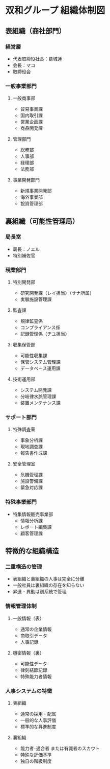 # 双和グループ 組織体制図

## 表組織（商社部門）

### 経営層
- 代表取締役社長：葛城蓮
- 会長：マコ
- 取締役会

### 一般事業部門
1. 一般商事部
   - 貿易事業課
   - 国内取引課
   - 営業企画課
   - 商品開発課

2. 管理部門
   - 総務部
   - 人事部
   - 経理部
   - 法務部

3. 事業開発部門
   - 新規事業開発部
   - 海外事業部
   - 投資管理部

## 裏組織（可能性管理局）

### 局長室
- 局長：ノエル
- 特別補佐官

### 現業部門
1. 特別開発部
   - 研究開発課（レイ担当）（サナ所属）
   - 実験施設管理課

2. 監査課
   - 規律監査係
   - コンプライアンス係
   - 記録管理係（ヂユ担当）

3. 収集保管部
   - 可能性収集課
   - 保管システム管理課
   - データベース運用課

4. 技術運用部
   - システム開発課
   - 分岐律水脈管理課
   - 装置メンテナンス課

### サポート部門
1. 特殊調査室
   - 事象分析課
   - 現地調査課
   - 報告書作成課

2. 安全管理室
   - 危機管理課
   - 施設警備課
   - 緊急対応課

### 特殊事業部門
- 特集情報販売事業部
  - 情報分析課
  - レポート編集課
  - 顧客管理課

## 特徴的な組織構造

### 二重構造の管理
- 表組織と裏組織の人事は完全に分離
- 一般社員は裏組織の存在を知らない
- 昇進・異動は別系統で管理

### 情報管理体制
1. 一般情報（表）
   - 通常の企業情報
   - 商取引データ
   - 人事記録

2. 機密情報（裏）
   - 可能性データ
   - 律刻結節記録
   - 特殊能力者情報

### 人事システムの特徴
1. 表組織
   - 通常の採用・配属
   - 一般的な人事評価
   - 標準的な昇進制度

2. 裏組織
   - 能力者･適合者 または有識者のスカウト
   - 特殊な評価基準
   - 独自の階級制度